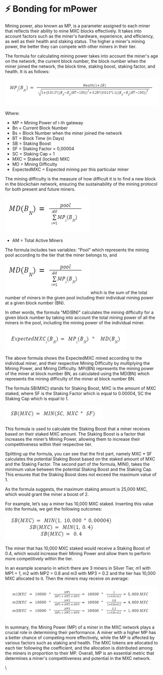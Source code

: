 # ⚡ Bonding for mPower

Mining power, also known as MP, is a parameter assigned to each miner that reflects their ability to mine MXC blocks effectively. It takes into account factors such as the miner's hardware, experience, and efficiency, as well as their health and staking status. The higher a miner's mining power, the better they can compete with other miners in their tier.

The formula for calculating mining power takes into account the miner's age on the network, the current block number, the block number when the miner joined the network, the block time, staking boost, staking factor, and health. It is as follows:

![](../../../.gitbook/assets/image.png)

Where:

* MP = Mining Power of i-th gateway
* Bn = Current Block Number
* Bs  = Block Number when the miner joined the network
* BT = Block Time (in Days)
* SB = Staking Boost
* SF = Staking Factor = 0,00004
* SC = Staking Cap = 1
* MXC = Staked (locked) MXC
* MD = Mining Difficulty
* ExpectedMXC = Expected mining per this particular miner

The mining difficulty is the measure of how difficult it is to find a new block in the blockchain network, ensuring the sustainability of the mining protocol for both present and future miners.&#x20;

![](<../../../.gitbook/assets/image (10).png>)

* AM = Total Active Miners

The formula includes two variables: "Pool" which represents the mining pool according to the tier that the miner belongs to, and ![](<../../../.gitbook/assets/image (11).png>) which is the sum of the total number of miners in the given pool including their individual mining power at a given block number (BN).

In other words, the formula "MD(BN)" calculates the mining difficulty for a given block number by taking into account the total mining power of all the miners in the pool, including the mining power of the individual miner.&#x20;

![](<../../../.gitbook/assets/image (12).png>)

The above formula shows the ExpectedMXC mined according to the individual miner, and their respective Mining Difficulty by multiplying the Mining Power, and Mining Difficulty. MPi(BN) represents the mining power of the miner at block number BN, as calculated using the MD(BN) which represents the mining difficulty of the miner at block number BN.

The formula SB(MXC) stands for Staking Boost, MXC is the amount of MXC staked, where SF is the Staking Factor which is equal to 0.00004, SC the Staking Cap which is equal to 1.

![](<../../../.gitbook/assets/image (4).png>)

This formula is used to calculate the Staking Boost that a miner receives based on their staked MXC amount. The Staking Boost is a factor that increases the miner’s Mining Power, allowing them to increase their competitiveness within their respective tier.

Splitting up the formula, you can see that the first part, namely MXC \* SF calculates the potential Staking Boost based on the staked amount of MXC and the Staking Factor. The second part of the formula, MIN(), takes the minimum value between the potential Staking Boost and the Staking Cap. This ensures that the Staking Boost does not exceed the maximum value of 1.

As the formula suggests, the maximum staking amount is 25,000 MXC, which would grant the miner a boost of 2.&#x20;

For example, let’s say a miner has 10,000 MXC staked. Inserting this value into the formula, we get the following outcomes:

![](<../../../.gitbook/assets/image (3).png>)

The miner that has 10,000 MXC staked would receive a Staking Boost of 0.4, which would increase their Mining Power and allow them to perform more competitively within the tier.

In an example scenario in which there are 3 miners in Silver Tier, m1 with MP1 = 1, m2 with MP2 = 0.8 and m3 with MP3 = 0.2 and the tier has 10,000 MXC allocated to it. Then the miners may receive on average:

![](<../../../.gitbook/assets/image (5).png>)

In summary, the Mining Power (MP) of a miner in the MXC network plays a crucial role in determining their performance. A miner with a higher MP has a better chance of competing more effectively, while the MP is affected by various factors such as staking and health. The MXC tokens are allocated to each tier following the coefficient, and the allocation is distributed among the miners in proportion to their MP. Overall, MP is an essential metric that determines a miner's competitiveness and potential in the MXC network.

\
